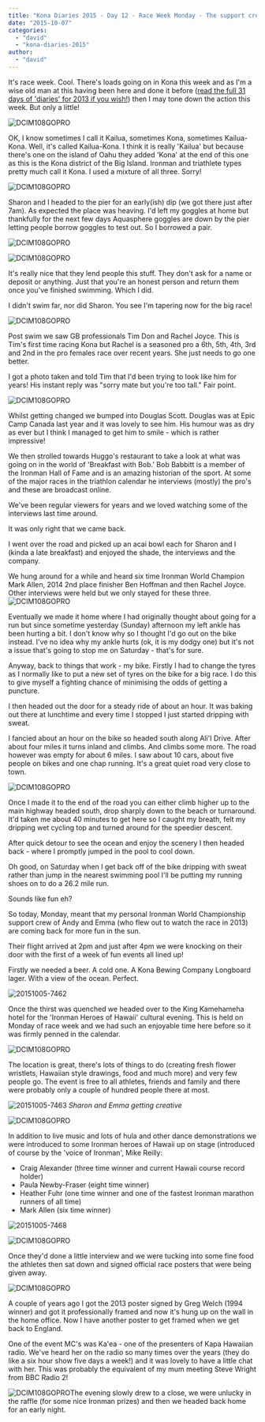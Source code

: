 ```yaml
---
title: "Kona Diaries 2015 - Day 12 - Race Week Monday - The support crew arrives"
date: "2015-10-07"
categories: 
  - "david"
  - "kona-diaries-2015"
author: 
  - "david"
---
```


It's race week. Cool. There's loads going on in Kona this week and as I'm a wise old man at this having been here and done it before ([read the full 31 days of 'diaries' for 2013 if you wish!](/kona-diaries-2013/)) then I may tone down the action this week. But only a little!

![DCIM108GOPRO](/images/2015/20151005-0037131.jpg)

OK, I know sometimes I call it Kailua, sometimes Kona, sometimes Kailua-Kona. Well, it's called Kailua-Kona. I think it is really 'Kailua' but because there's one on the island of Oahu they added 'Kona' at the end of this one as this is the Kona district of the Big Island. Ironman and triathlete types pretty much call it Kona. I used a mixture of all three. Sorry!

![DCIM108GOPRO](/images/2015/20151005-0027119.jpg)

Sharon and I headed to the pier for an early(ish) dip (we got there just after 7am). As expected the place was heaving. I'd left my goggles at home but thankfully for the next few days Aquasphere goggles are down by the pier letting people borrow goggles to test out. So I borrowed a pair.

![DCIM108GOPRO](/images/2015/20151005-0017070.jpg)

![DCIM108GOPRO](/images/2015/20151005-0057184.jpg)

It's really nice that they lend people this stuff. They don't ask for a name or deposit or anything. Just that you're an honest person and return them once you've finished swimming. Which I did.

I didn't swim far, nor did Sharon. You see I'm tapering now for the big race!

![DCIM108GOPRO](/images/2015/20151005-0017082.jpg)

Post swim we saw GB professionals Tim Don and Rachel Joyce. This is Tim's first time racing Kona but Rachel is a seasoned pro a 6th, 5th, 4th, 3rd and 2nd in the pro females race over recent years. She just needs to go one better.

I got a photo taken and told Tim that I'd been trying to look like him for years! His instant reply was "sorry mate but you're too tall." Fair point.

![DCIM108GOPRO](/images/2015/20151005-0047142.jpg)

Whilst getting changed we bumped into Douglas Scott. Douglas was at Epic Camp Canada last year and it was lovely to see him. His humour was as dry as ever but I think I managed to get him to smile - which is rather impressive!

We then strolled towards Huggo's restaurant to take a look at what was going on in the world of 'Breakfast with Bob.' Bob Babbitt is a member of the Ironman Hall of Fame and is an amazing historian of the sport. At some of the major races in the triathlon calendar he interviews (mostly) the pro's and these are broadcast online.

We've been regular viewers for years and we loved watching some of the interviews last time around.

It was only right that we came back.

I went over the road and picked up an acai bowl each for Sharon and I (kinda a late breakfast) and enjoyed the shade, the interviews and the company.

We hung around for a while and heard six time Ironman World Champion Mark Allen, 2014 2nd place finisher Ben Hoffman and then Rachel Joyce. Other interviews were held but we only stayed for these three.![DCIM108GOPRO](/images/2015/20151005-0067220.jpg)

Eventually we made it home where I had originally thought about going for a run but since sometime yesterday (Sunday) afternoon my left ankle has been hurting a bit. I don't know why so I thought I'd go out on the bike instead. I've no idea why my ankle hurts (ok, it is my dodgy one) but it's not a issue that's going to stop me on Saturday - that's for sure.

Anyway, back to things that work - my bike. Firstly I had to change the tyres as I normally like to put a new set of tyres on the bike for a big race. I do this to give myself a fighting chance of minimising the odds of getting a puncture.

I then headed out the door for a steady ride of about an hour. It was baking out there at lunchtime and every time I stopped I just started dripping with sweat.

I fancied about an hour on the bike so headed south along Ali'I Drive. After about four miles it turns inland and climbs. And climbs some more. The road however was empty for about 6 miles. I saw about 10 cars, about five people on bikes and one chap running. It's a great quiet road very close to town.

![DCIM108GOPRO](/images/2015/20151005-0077248.jpg)

Once I made it to the end of the road you can either climb higher up to the main highway headed south, drop sharply down to the beach or turnaround. It'd taken me about 40 minutes to get here so I caught my breath, felt my dripping wet cycling top and turned around for the speedier descent.

After quick detour to see the ocean and enjoy the scenery I then headed back - where I promptly jumped in the pool to cool down.

Oh good, on Saturday when I get back off of the bike dripping with sweat rather than jump in the nearest swimming pool I'll be putting my running shoes on to do a 26.2 mile run.

Sounds like fun eh?

So today, Monday, meant that my personal Ironman World Championship support crew of Andy and Emma (who flew out to watch the race in 2013) are coming back for more fun in the sun.

Their flight arrived at 2pm and just after 4pm we were knocking on their door with the first of a week of fun events all lined up!

Firstly we needed a beer. A cold one. A Kona Bewing Company Longboard lager. With a view of the ocean. Perfect.

![20151005-7462](/images/2015/20151005-7462.jpg)

Once the thirst was quenched we headed over to the King Kamehameha hotel for the 'Ironman Heroes of Hawaii' cultural evening. This is held on Monday of race week and we had such an enjoyable time here before so it was firmly penned in the calendar.

![DCIM108GOPRO](/images/2015/20151005-0087259.jpg)

The location is great, there's lots of things to do (creating fresh flower wristlets, Hawaiian style drawings, food and much more) and very few people go. The event is free to all athletes, friends and family and there were probably only a couple of hundred people there at most.

![20151005-7463](/images/2015/20151005-7463-300x400.jpg) 
*Sharon and Emma getting creative*

![DCIM108GOPRO](/images/2015/20151005-0107285.jpg)

In addition to live music and lots of hula and other dance demonstrations we were introduced to some Ironman heroes of Hawaii up on stage (introduced of course by the 'voice of Ironman', Mike Reilly:

- Craig Alexander (three time winner and current Hawaii course record holder)
- Paula Newby-Fraser (eight time winner)
- Heather Fuhr (one time winner and one of the fastest Ironman marathon runners of all time)
- Mark Allen (six time winner)

![20151005-7468](/images/2015/20151005-7468.jpg)

![DCIM108GOPRO](/images/2015/20151005-0127322.jpg)

Once they'd done a little interview and we were tucking into some fine food the athletes then sat down and signed official race posters that were being given away.

![DCIM108GOPRO](/images/2015/20151005-0117301.jpg)

A couple of years ago I got the 2013 poster signed by Greg Welch (1994 winner) and got it professionally framed and now it's hung up on the wall in the home office. Now I have another poster to get framed when we get back to England.

One of the event MC's was Ka'ea - one of the presenters of Kapa Hawaiian radio. We've heard her on the radio so many times over the years (they do like a six hour show five days a week!) and it was lovely to have a little chat with her. This was probably the equivalent of my mum meeting Steve Wright from BBC Radio 2!

![DCIM108GOPRO](/images/2015/20151005-0097268.jpg)The evening slowly drew to a close, we were unlucky in the raffle (for some nice Ironman prizes) and then we headed back home for an early night.
